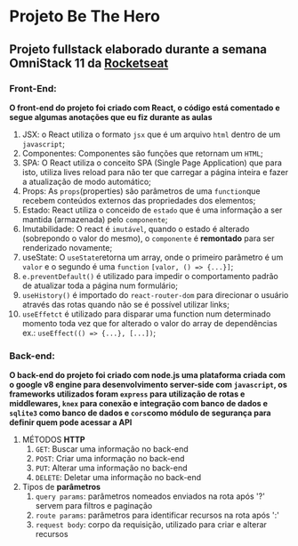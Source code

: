 # Projeto Be The Hero
## Projeto fullstack elaborado durante a semana OmniStack 11 da [Rocketseat](https://rocketseat.com.br/)

### Front-End:
**O front-end do projeto foi criado com React, o código está comentado e segue algumas anotações que eu fiz durante as aulas**

1. JSX: o React utiliza o formato `jsx` que é um arquivo `html` dentro de um `javascript`;
2. Componentes: Componentes são funções que retornam um `HTML`;
3. SPA: O React utiliza o conceito SPA (Single Page Application) que para isto, utiliza lives reload para não ter que carregar a página inteira e fazer a atualização de modo automático;
4. Props: As `props`(properties) são parâmetros de uma `function`que recebem conteúdos externos das propriedades dos elementos;
5. Estado: React utiliza o conceido de `estado` que é uma informação a ser mantida (armazenada) pelo `componente`;
6. Imutabilidade: O react é `imutável`, quando o estado é alterado (sobrepondo o valor do mesmo), o `componente` é **remontado** para ser renderizado novamente;
7. useState: O `useState`retorna um array, onde o primeiro parâmetro é um `valor` e o segundo é uma `function` `[valor, () => {...}]`;
8. `e.preventDefault()` é utilizado para impedir o comportamento padrão de atualizar toda a página num formulário;
9. `useHistory()` é importado do `react-router-dom` para direcionar o usuário através das rotas quando não se é possível utilizar links;
10. `useEffetct` é utilizado para disparar uma function num determinado momento toda vez que for alterado o valor do array de dependências ex.: `useEffect(() => {...}, [...])`;

### Back-end:
**O back-end do projeto foi criado com node.js uma plataforma criada com o google v8 engine para desenvolvimento server-side com `javascript`, os frameworks utilizados foram `express` para utilização de rotas e middlewares, `knex` para conexão e integração com banco de dados e `sqlite3` como banco de dados e `cors`como módulo de segurança para definir quem pode acessar a API**
1. MÉTODOS **HTTP**
   1. `GET`:    Buscar uma informação no back-end
   1. `POST`:   Criar uma informação no back-end
   1. `PUT`:    Alterar uma informação no back-end
   1. `DELETE`: Deletar uma informação no back-end
2. Tipos de **parâmetros**
   1. `query params`: parâmetros nomeados enviados na rota após '?' servem para filtros e paginação
   1. `route params`: parâmetros para identificar recursos na rota após ':'
   1. `request body`: corpo da requisição, utilizado para criar e alterar recursos

